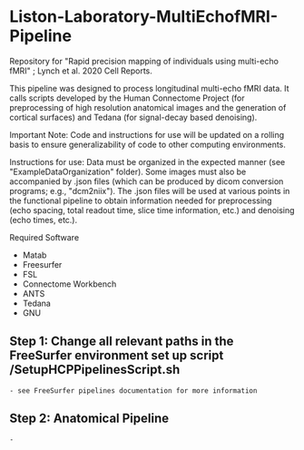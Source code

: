 # Liston-Laboratory-MultiEchofMRI-Pipeline
Repository for "Rapid precision mapping of individuals using multi-echo fMRI" ; Lynch et al. 2020 Cell Reports.

This pipeline was designed to process longitudinal multi-echo fMRI data. It calls scripts developed by the Human Connectome Project (for preprocessing of high resolution anatomical images and the generation of cortical surfaces) and Tedana (for signal-decay based denoising). 

Important Note: Code and instructions for use will be updated on a rolling basis to ensure generalizability of code to other computing environments.

Instructions for use: Data must be organized in the expected manner (see "ExampleDataOrganization" folder). Some images must also be accompanied by .json files (which can be produced by dicom conversion programs; e.g., "dcm2niix"). The .json files will be used at various points in the functional pipeline to obtain information needed for preprocessing (echo spacing, total readout time, slice time information, etc.) and denoising (echo times, etc.). 

Required Software
- Matab
- Freesurfer 
- FSL
- Connectome Workbench 
- ANTS
- Tedana
- GNU

## Step 1: Change all relevant paths in the FreeSurfer environment set up script /SetupHCPPipelinesScript.sh
    - see FreeSurfer pipelines documentation for more information

## Step 2: Anatomical Pipeline
    - 
